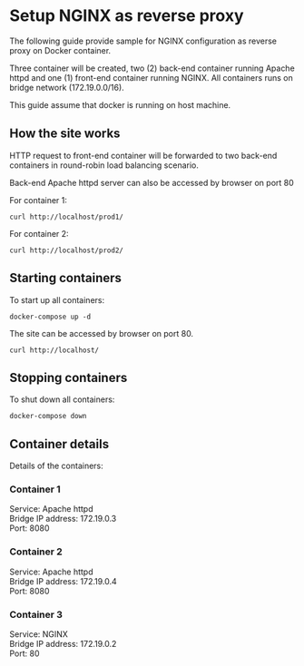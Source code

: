 # Setup NGINX as reverse proxy

The following guide provide sample for NGINX configuration as reverse proxy on Docker container. 

Three container will be created, two (2) back-end container running Apache httpd and one (1) front-end container running NGINX. All containers runs on bridge network (172.19.0.0/16). 

This guide assume that docker is running on host machine.

## How the site works

HTTP request to front-end container will be forwarded to two back-end containers in round-robin load balancing scenario.

Back-end Apache httpd server can also be accessed by browser on port 80 

For container 1:

```shell
curl http://localhost/prod1/
```

For container 2:

```shell
curl http://localhost/prod2/
```

## Starting containers

To start up all containers:

```shell
docker-compose up -d
```

The site can be accessed by browser on port 80. 

```shell
curl http://localhost/
```

## Stopping containers

To shut down all containers:

```shell
docker-compose down
```

## Container details

Details of the containers:

### Container 1

Service: Apache httpd  
Bridge IP address: 172.19.0.3  
Port: 8080

### Container 2

Service: Apache httpd  
Bridge IP address: 172.19.0.4  
Port: 8080

### Container 3

Service: NGINX  
Bridge IP address: 172.19.0.2  
Port: 80

